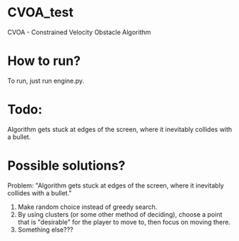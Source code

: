 # CVOA_test
 CVOA - Constrained Velocity Obstacle Algorithm

# How to run?
 To run, just run engine.py.

# Todo:
 Algorithm gets stuck at edges of the screen, where it inevitably collides with a bullet. 

# Possible solutions?
 Problem: "Algorithm gets stuck at edges of the screen, where it inevitably collides with a bullet."
 1. Make random choice instead of greedy search.
 2. By using clusters (or some other method of deciding), choose a point that is "desirable" for the player to move to, then focus on moving there.
 3. Something else???